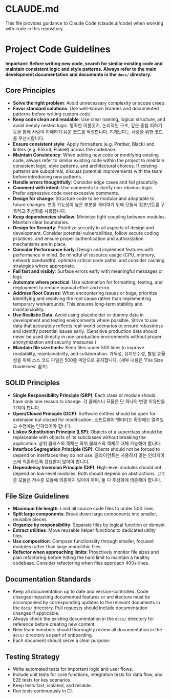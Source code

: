 # CLAUDE.md

This file provides guidance to Claude Code (claude.ai/code) when working with code in this repository.

# Project Code Guidelines

**Important: Before writing new code, search for similar existing code and maintain consistent logic and style patterns. Always refer to the main development documentation and documents in the `docs/` directory.**

## Core Principles

- **Solve the right problem**: Avoid unnecessary complexity or scope creep.
- **Favor standard solutions**: Use well-known libraries and documented patterns before writing custom code.
- **Keep code clean and readable**: Use clear naming, logical structure, and avoid deeply nested logic. 명확한 이름짓기, 논리적인 구조, 깊은 중첩 피하기 등을 통해 사람이 이해하기 쉬운 코드를 작성합니다. 기계보다는 사람을 위한 코드를 우선시합니다.
- **Ensure consistent style**: Apply formatters (e.g. Prettier, Black) and linters (e.g. ESLint, Flake8) across the codebase.
- **Maintain Consistency**: When adding new code or modifying existing code, always refer to similar existing code within the project to maintain consistent logic, style patterns, and architectural choices. If existing patterns are suboptimal, discuss potential improvements with the team before introducing new patterns.
- **Handle errors thoughtfully**: Consider edge cases and fail gracefully.
- **Comment with intent**: Use comments to clarify non-obvious logic. Prefer expressive code over excessive comments.
- **Design for change**: Structure code to be modular and adaptable to future changes. 변경 가능성이 높은 부분을 격리하기 위해 모듈식 컴포넌트를 구축하고 추상화를 사용합니다.
- **Keep dependencies shallow**: Minimize tight coupling between modules. Maintain clear boundaries.
- **Design for Security**: Prioritize security in all aspects of design and development. Consider potential vulnerabilities, follow secure coding practices, and ensure proper authentication and authorization mechanisms are in place.
- **Consider Performance Early**: Design and implement features with performance in mind. Be mindful of resource usage (CPU, memory, network bandwidth), optimize critical code paths, and consider caching strategies where appropriate.
- **Fail fast and visibly**: Surface errors early with meaningful messages or logs.
- **Automate where practical**: Use automation for formatting, testing, and deployment to reduce manual effort and error.
- **Address Root Causes**: When encountering issues or bugs, prioritize identifying and resolving the root cause rather than implementing temporary workarounds. This ensures long-term stability and maintainability.
- **Use Realistic Data**: Avoid using placeholder or dummy data in development and testing environments where possible. Strive to use data that accurately reflects real-world scenarios to ensure robustness and identify potential issues early. (Sensitive production data should never be used directly in non-production environments without proper anonymization and security measures.)
- **Maintain file size limits**: Keep files under 500 lines to improve readability, maintainability, and collaboration. 가독성, 유지보수성, 협업 효율성을 위해 소스 코드 파일은 500줄 미만으로 유지합니다. (세부 내용은 'File Size Guidelines' 참조)

## SOLID Principles

- **Single Responsibility Principle (SRP)**: Each class or module should have only one reason to change. 각 클래스나 모듈은 단 하나의 변경 이유만을 가져야 합니다.
- **Open/Closed Principle (OCP)**: Software entities should be open for extension but closed for modification. 소프트웨어 엔티티는 확장에는 열려있고 수정에는 닫혀있어야 합니다.
- **Liskov Substitution Principle (LSP)**: Objects of a superclass should be replaceable with objects of its subclasses without breaking the application. 상위 클래스의 객체는 하위 클래스의 객체로 대체 가능해야 합니다.
- **Interface Segregation Principle (ISP)**: Clients should not be forced to depend on interfaces they do not use. 클라이언트는 사용하지 않는 인터페이스에 의존하도록 강요받지 않아야 합니다.
- **Dependency Inversion Principle (DIP)**: High-level modules should not depend on low-level modules. Both should depend on abstractions. 고수준 모듈은 저수준 모듈에 의존하지 않아야 하며, 둘 다 추상화에 의존해야 합니다.

## File Size Guidelines

- **Maximum file length**: Limit all source code files to under 500 lines.
- **Split large components**: Break down large components into smaller, reusable pieces.
- **Organize by responsibility**: Separate files by logical function or domain.
- **Extract utilities**: Move reusable helper functions to dedicated utility files.
- **Use composition**: Compose functionality through smaller, focused modules rather than large monolithic files.
- **Refactor when approaching limits**: Proactively monitor file sizes and plan refactoring before hitting the hard limit to maintain a healthy codebase. Consider refactoring when files approach 400+ lines.

## Documentation Standards

- Keep all documentation up to date and version-controlled. Code changes impacting documented features or architecture must be accompanied by corresponding updates to the relevant documents in the `docs/` directory. Pull requests should include documentation changes if applicable.
- Always check the existing documentation in the `docs/` directory for reference before creating new content.
- New team members should thoroughly review all documentation in the `docs/` directory as part of onboarding.
- Each document should serve a clear purpose:

## Testing Strategy

- Write automated tests for important logic and user flows.
- Include unit tests for core functions, integration tests for data flow, and E2E tests for key scenarios.
- Keep tests fast, isolated, and reliable.
- Run tests continuously in CI.
